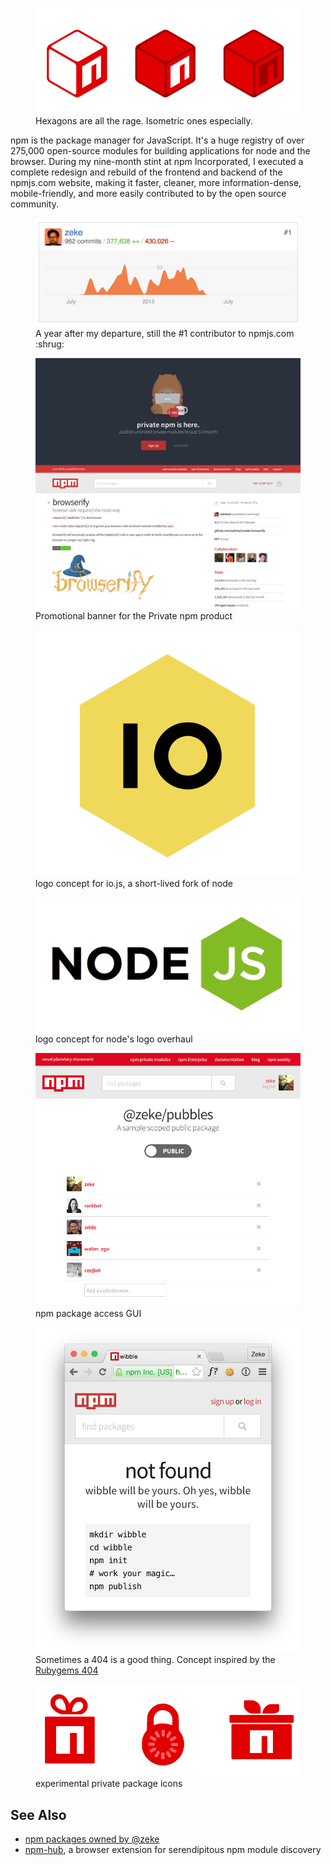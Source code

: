 <!--
title: npm, Inc
location: Oakland, CA
description: The package manager for JavaScript
position: Designer, Developer
website: https://www.npmjs.com
keywords: [npm, javascript, development, node.js, reference]
publish_date: 2014-07-29,
end: 2015-05-05
-->

<figure>
  <a href="https://www.npmjs.com"><img src="/npm/hexagons.png"></a>
  <figcaption>Hexagons are all the rage. Isometric ones especially.</figcaption>
</figure>

npm is the package manager for JavaScript. It's a huge registry of over 275,000 open-source modules for building applications for node and the browser. During my nine-month stint at npm Incorporated, I executed a complete redesign and rebuild of the frontend and backend of the npmjs.com website, making it faster, cleaner, more information-dense, mobile-friendly, and more easily contributed to by the open source community.

<figure>
  <a href="https://github.com/npm/newww/graphs/contributors">
    <img src="/npm/number-one-contributor.png">
  </a>
  <figcaption>A year after my departure, still the #1 contributor to npmjs.com :shrug:</figcaption>
</figure>

<figure>
  <a href="https://github.com/npm/newww/graphs/contributors">
    <img src="/npm/private-npm.png">
  </a>
  <figcaption>Promotional banner for the Private npm product</figcaption>
</figure>

<figure>
  <a href="http://tableflip.io/1234">
    <img src="/npm/iojs-logo-yellow.png">
  </a>
  <figcaption>logo concept for io.js, a short-lived fork of node</figcaption>
</figure>

<figure>
  <a href="http://tableflip.io/12345">
    <img src="/npm/node-js-logo.png">
  </a>
  <figcaption>logo concept for node's logo overhaul</figcaption>
</figure>

<figure>
  <a href="https://www.npmjs.com"><img src="/npm/access-controls.png"></a>
  <figcaption>npm package access GUI</figcaption>
</figure>

<figure>
  <a href="https://www.npmjs.com/nonexistent-package"><img src="/npm/package-not-found.png"></a>
  <figcaption>Sometimes a 404 is a good thing. Concept inspired by the <a href="https://rubygems.org/package/nonexistent">Rubygems 404</a></figcaption>
</figure>

<figure>
  <img src="/npm/private-package-mockups.png">
  <figcaption>experimental private package icons</figcaption>
</figure>

## See Also

- [npm packages owned by @zeke](/npm-packages)
- [npm-hub](http://npmhub.org/), a browser extension for serendipitous npm module discovery

